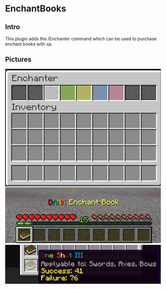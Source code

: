 # EnchantBooks
## Intro
This plugin adds the /Enchanter command which can be used to purchase enchant books with xp.

## Pictures

![alt text](https://github.com/Exeton/EnchantBooks/blob/master/Pictures/Enchanter.PNG)
![alt text](https://github.com/Exeton/EnchantBooks/blob/master/Pictures/Dank%20Enchant%20Book.PNG)
![alt text](https://github.com/Exeton/EnchantBooks/blob/master/Pictures/Enchant%20Book%20With%20Odds.PNG)
